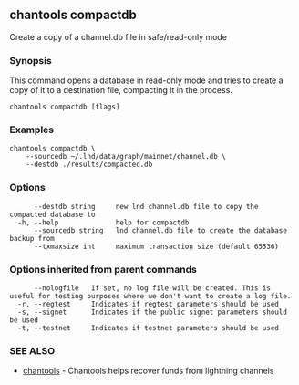 ## chantools compactdb

Create a copy of a channel.db file in safe/read-only mode

### Synopsis

This command opens a database in read-only mode and tries
to create a copy of it to a destination file, compacting it in the process.

```
chantools compactdb [flags]
```

### Examples

```
chantools compactdb \
	--sourcedb ~/.lnd/data/graph/mainnet/channel.db \
	--destdb ./results/compacted.db
```

### Options

```
      --destdb string     new lnd channel.db file to copy the compacted database to
  -h, --help              help for compactdb
      --sourcedb string   lnd channel.db file to create the database backup from
      --txmaxsize int     maximum transaction size (default 65536)
```

### Options inherited from parent commands

```
      --nologfile   If set, no log file will be created. This is useful for testing purposes where we don't want to create a log file.
  -r, --regtest     Indicates if regtest parameters should be used
  -s, --signet      Indicates if the public signet parameters should be used
  -t, --testnet     Indicates if testnet parameters should be used
```

### SEE ALSO

* [chantools](chantools.md)	 - Chantools helps recover funds from lightning channels


